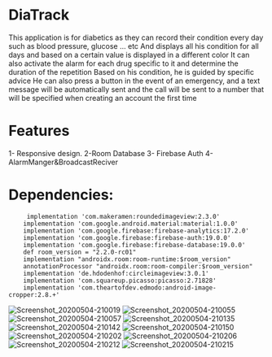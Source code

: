 # DiaTrack
This application is for diabetics as they can record their condition every day such as blood pressure, glucose ... etc
And displays all his condition for all days and based on a certain value is displayed in a different color
It can also activate the alarm for each drug specific to it and determine the duration of the repetition
Based on his condition, he is guided by specific advice
He can also press a button in the event of an emergency, and a text message will be automatically sent and the call will be sent to a number that will be specified when creating an account the first time

# Features
1- Responsive design.
2-Room Database
3- Firebase Auth
4-AlarmManger&BroadcastReciver

# Dependencies:
```
     implementation 'com.makeramen:roundedimageview:2.3.0'
    implementation 'com.google.android.material:material:1.0.0'
    implementation 'com.google.firebase:firebase-analytics:17.2.0'
    implementation 'com.google.firebase:firebase-auth:19.0.0'
    implementation 'com.google.firebase:firebase-database:19.0.0'
    def room_version = "2.2.0-rc01"
    implementation "androidx.room:room-runtime:$room_version"
    annotationProcessor "androidx.room:room-compiler:$room_version"
    implementation 'de.hdodenhof:circleimageview:3.0.1'
    implementation 'com.squareup.picasso:picasso:2.71828'
    implementation 'com.theartofdev.edmodo:android-image-cropper:2.8.+'
```
![Screenshot_20200504-210019](https://user-images.githubusercontent.com/38887148/81243742-f905ba00-9010-11ea-845f-1d617fdc51be.jpg)
![Screenshot_20200504-210055](https://user-images.githubusercontent.com/38887148/81243746-facf7d80-9010-11ea-8ef3-695cacecffa0.jpg)
![Screenshot_20200504-210057](https://user-images.githubusercontent.com/38887148/81243747-facf7d80-9010-11ea-9993-1ed844409f3c.jpg)
![Screenshot_20200504-210135](https://user-images.githubusercontent.com/38887148/81243748-fb681400-9010-11ea-96e6-82203ce54554.jpg)
![Screenshot_20200504-210142](https://user-images.githubusercontent.com/38887148/81243749-fc994100-9010-11ea-9feb-7155825a6214.jpg)
![Screenshot_20200504-210150](https://user-images.githubusercontent.com/38887148/81243752-fc994100-9010-11ea-987a-e2032c01be24.jpg)
![Screenshot_20200504-210202](https://user-images.githubusercontent.com/38887148/81243753-fd31d780-9010-11ea-99b6-6be51e829bf3.jpg)
![Screenshot_20200504-210206](https://user-images.githubusercontent.com/38887148/81243754-fdca6e00-9010-11ea-9f12-a345253d2a78.jpg)
![Screenshot_20200504-210212](https://user-images.githubusercontent.com/38887148/81243755-fe630480-9010-11ea-960d-80888aaa6625.jpg)
![Screenshot_20200504-210215](https://user-images.githubusercontent.com/38887148/81243758-fefb9b00-9010-11ea-9302-940e66889c0c.jpg)



